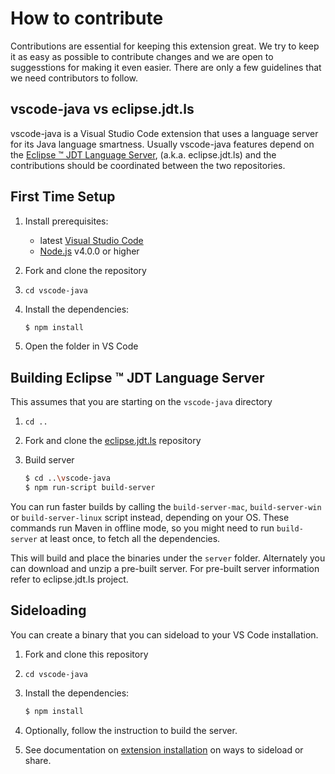 # How to contribute

Contributions are essential for keeping this extension great.
We try to keep it as easy as possible to contribute changes and we are
open to suggesstions for making it even easier.
There are only a few guidelines that we need contributors to follow.

## vscode-java vs eclipse.jdt.ls

vscode-java is a Visual Studio Code extension that uses a language server for its Java language
smartness. Usually vscode-java features depend on the [Eclipse &trade; JDT Language Server](https://github.com/eclipse/eclipse.jdt.ls),
(a.k.a. eclipse.jdt.ls) and the contributions should be coordinated between the two repositories.

## First Time Setup
1. Install prerequisites:
   * latest [Visual Studio Code](https://code.visualstudio.com/)
   * [Node.js](https://nodejs.org/) v4.0.0 or higher
2. Fork and clone the repository
3. `cd vscode-java`
4. Install the dependencies:

	```bash
	$ npm install
	```
5. Open the folder in VS Code

## Building Eclipse &trade; JDT Language Server
This assumes that you are starting on the `vscode-java` directory

1. `cd ..`
2. Fork and clone the [eclipse.jdt.ls](https://github.com/eclipse/eclipse.jdt.ls) repository
3. Build server

	```bash
	$ cd ..\vscode-java
	$ npm run-script build-server
	```
You can run faster builds by calling the `build-server-mac`, `build-server-win` or `build-server-linux` script instead, depending on your OS. These commands run Maven in offline mode, so you might need to run `build-server` at least once, to fetch all the dependencies.

This will build and place the binaries under the `server` folder. Alternately you can download
and unzip a pre-built server. For pre-built server information refer to eclipse.jdt.ls
project.

## Sideloading

You can create a binary that you can sideload to your VS Code installation.

1. Fork and clone this repository
2. `cd vscode-java`
3. Install the dependencies:

	```bash
	$ npm install
	```
4. Optionally, follow the instruction to build the server.
5. See documentation on [extension installation](https://github.com/Microsoft/vscode-docs/blob/master/docs/extensions/install-extension.md)
on ways to sideload or share.
